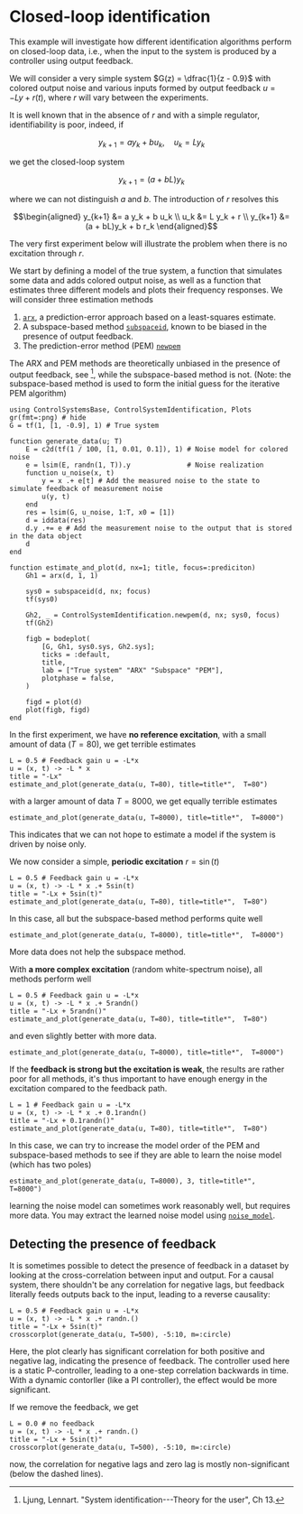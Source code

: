 # Closed-loop identification
This example will investigate how different identification algorithms perform on closed-loop data, i.e., when the input to the system is produced by a controller using output feedback.

We will consider a very simple system $G(z) = \dfrac{1}{z - 0.9}$ with colored output noise and various inputs formed by output feedback $u = -Ly + r(t)$, where $r$ will vary between the experiments.

It is well known that in the absence of $r$ and with a simple regulator, identifiability is poor, indeed, if
```math
y_{k+1} = a y_k + b u_k, \quad u_k = L y_k
```
we get the closed-loop system
```math
y_{k+1} = (a + bL)y_k
```
where we can not distinguish $a$ and $b$. The introduction of $r$ resolves this
```math
\begin{aligned}
y_{k+1} &= a y_k + b u_k \\
u_k &= L y_k + r \\
y_{k+1} &= (a + bL)y_k + b r_k
\end{aligned}
```
The very first experiment below will illustrate the problem when there is no excitation through $r$.

We start by defining a model of the true system, a function that simulates some data and adds colored output noise, as well as a function that estimates three different models and plots their frequency responses. We will consider three estimation methods
1. [`arx`](@ref), a prediction-error approach based on a least-squares estimate.
2. A subspace-based method [`subspaceid`](@ref), known to be biased in the presence of output feedback.
3. The prediction-error method (PEM) [`newpem`](@ref)

The ARX and PEM methods are theoretically unbiased in the presence of output feedback, see [^Ljung], while the subspace-based method is not. (Note: the subspace-based method is used to form the initial guess for the iterative PEM algorithm)

```@example closedloop
using ControlSystemsBase, ControlSystemIdentification, Plots
gr(fmt=:png) # hide
G = tf(1, [1, -0.9], 1) # True system

function generate_data(u; T)
    E = c2d(tf(1 / 100, [1, 0.01, 0.1]), 1) # Noise model for colored noise 
    e = lsim(E, randn(1, T)).y              # Noise realization
    function u_noise(x, t)
        y = x .+ e[t] # Add the measured noise to the state to simulate feedback of measurement noise
        u(y, t)
    end
    res = lsim(G, u_noise, 1:T, x0 = [1])
    d = iddata(res)
    d.y .+= e # Add the measurement noise to the output that is stored in the data object
    d
end

function estimate_and_plot(d, nx=1; title, focus=:prediciton)
    Gh1 = arx(d, 1, 1)

    sys0 = subspaceid(d, nx; focus)
    tf(sys0)

    Gh2, _ = ControlSystemIdentification.newpem(d, nx; sys0, focus)
    tf(Gh2)

    figb = bodeplot(
        [G, Gh1, sys0.sys, Gh2.sys];
        ticks = :default,
        title,
        lab = ["True system" "ARX" "Subspace" "PEM"],
        plotphase = false,
    )

    figd = plot(d)
    plot(figb, figd)
end
```

In the first experiment, we have **no reference excitation**, with a small amount of data ($T=80$), we get terrible estimates
```@example closedloop
L = 0.5 # Feedback gain u = -L*x
u = (x, t) -> -L * x
title = "-Lx"
estimate_and_plot(generate_data(u, T=80), title=title*",  T=80")
```

with a larger amount of data $T=8000$, we get equally terrible estimates
```@example closedloop
estimate_and_plot(generate_data(u, T=8000), title=title*",  T=8000")
```

This indicates that we can not hope to estimate a model if the system is driven by noise only.


We now consider a simple, **periodic excitation** $r = \sin(t)$
```@example closedloop
L = 0.5 # Feedback gain u = -L*x
u = (x, t) -> -L * x .+ 5sin(t)
title = "-Lx + 5sin(t)"
estimate_and_plot(generate_data(u, T=80), title=title*",  T=80")
```

In this case, all but the subspace-based method performs quite well
```@example closedloop
estimate_and_plot(generate_data(u, T=8000), title=title*",  T=8000")
```

More data does not help the subspace method.

With **a more complex excitation** (random white-spectrum noise), all methods perform well
```@example closedloop
L = 0.5 # Feedback gain u = -L*x
u = (x, t) -> -L * x .+ 5randn()
title = "-Lx + 5randn()"
estimate_and_plot(generate_data(u, T=80), title=title*",  T=80")
```

and even slightly better with more data.
```@example closedloop
estimate_and_plot(generate_data(u, T=8000), title=title*",  T=8000")
```

If the **feedback is strong but the excitation is weak**, the results are rather poor for all methods, it's thus important to have enough energy in the excitation compared to the feedback path.
```@example closedloop
L = 1 # Feedback gain u = -L*x
u = (x, t) -> -L * x .+ 0.1randn()
title = "-Lx + 0.1randn()"
estimate_and_plot(generate_data(u, T=80), title=title*",  T=80")
```

In this case, we can try to increase the model order of the PEM and subspace-based methods to see if they are able to learn the noise model (which has two poles)
```@example closedloop
estimate_and_plot(generate_data(u, T=8000), 3, title=title*",  T=8000")
```
learning the noise model can sometimes work reasonably well, but requires more data. You may extract the learned noise model using [`noise_model`](@ref).



## Detecting the presence of feedback
It is sometimes possible to detect the presence of feedback in a dataset by looking at the cross-correlation between input and output. For a causal system, there shouldn't be any correlation for negative lags, but feedback literally feeds outputs back to the input, leading to a reverse causality:
```@example closedloop
L = 0.5 # Feedback gain u = -L*x
u = (x, t) -> -L * x .+ randn.()
title = "-Lx + 5sin(t)"
crosscorplot(generate_data(u, T=500), -5:10, m=:circle)
```
Here, the plot clearly has significant correlation for both positive and negative lag, indicating the presence of feedback. The controller used here is a static P-controller, leading to a one-step correlation backwards in time. With a dynamic contorller (like a PI controller), the effect would be more significant.

If we remove the feedback, we get
```@example closedloop
L = 0.0 # no feedback
u = (x, t) -> -L * x .+ randn.()
title = "-Lx + 5sin(t)"
crosscorplot(generate_data(u, T=500), -5:10, m=:circle)
```
now, the correlation for negative lags and zero lag is mostly non-significant (below the dashed lines).



[^Ljung]: Ljung, Lennart. "System identification---Theory for the user", Ch 13.